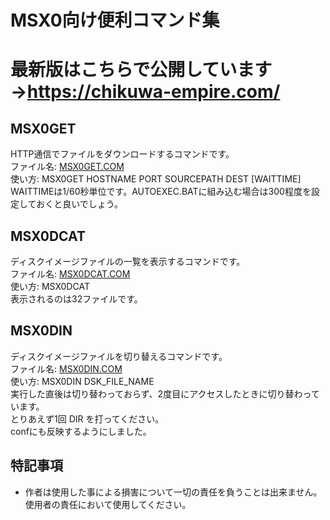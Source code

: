 # MSX0向け便利コマンド集
# 最新版はこちらで公開しています→https://chikuwa-empire.com/
## MSX0GET
HTTP通信でファイルをダウンロードするコマンドです。<br>
ファイル名: [MSX0GET.COM](https://github.com/chikuwa-empire/msx0-iot/raw/main/MSX0_COMMAND/MSX0GET.COM)<br>
使い方: MSX0GET HOSTNAME PORT SOURCEPATH DEST [WAITTIME]<br>
WAITTIMEは1/60秒単位です。AUTOEXEC.BATに組み込む場合は300程度を設定しておくと良いでしょう。<br>
## MSX0DCAT
ディスクイメージファイルの一覧を表示するコマンドです。<br>
ファイル名: [MSX0DCAT.COM](https://github.com/chikuwa-empire/msx0-iot/raw/main/MSX0_COMMAND/MSX0DCAT.COM)<br>
使い方: MSX0DCAT<br>
表示されるのは32ファイルです。<br>
## MSX0DIN
ディスクイメージファイルを切り替えるコマンドです。<br>
ファイル名: [MSX0DIN.COM](https://github.com/chikuwa-empire/msx0-iot/raw/main/MSX0_COMMAND/MSX0DIN.COM)<br>
使い方: MSX0DIN DSK_FILE_NAME<br>
実行した直後は切り替わっておらず、2度目にアクセスしたときに切り替わっています。<br>
とりあえず1回 DIR を打ってください。<br>
confにも反映するようにしました。<br>
## 特記事項
- 作者は使用した事による損害について一切の責任を負うことは出来ません。使用者の責任において使用してください。
